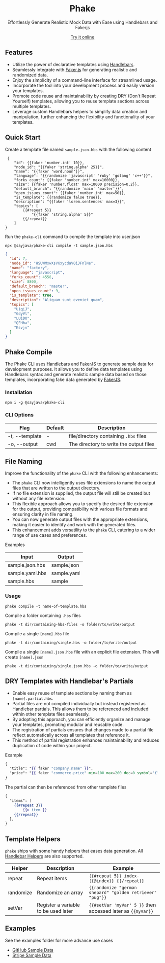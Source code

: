 <h1 align="center">Phake</h1>
<p align="center">Effortlessly Generate Realistic Mock Data with Ease using Handlebars and Fakerjs</p>
<div align="center"><a href="https://phake-d4468.web.app/editor">Try it online</a></div>

## Features

- Utilize the power of declarative templates using
  [Handlebars](https://handlebarsjs.com).
- Seamlessly integrate with [Faker.js](https://fakerjs.dev) for generating
  realistic and randomized data.
- Enjoy the simplicity of a command-line interface for streamlined usage.
- Incorporate the tool into your development process and easily version your
  templates.
- Promote code reuse and maintainability by creating DRY (Don't Repeat Yourself)
  templates, allowing you to reuse template sections across multiple templates.
- Leverage custom Handlebars helpers to simplify data creation and manipulation,
  further enhancing the flexibility and functionality of your templates.

## Quick Start

Create a template file named `sample.json.hbs` with the following content

```template filename="sample.json.hbs"
 {
    "id": {{faker 'number.int' 10}},
    "node_id": "{{faker 'string.alpha' 25}}",
    "name": "{{faker 'word.noun'}}",
    "language": "{{randomize 'javascript' 'ruby' 'golang' 'c++'}}",
    "forks_count": {{faker 'number.int' max=10000}},
    "size": {{faker 'number.float' max=10000 precision=0.2}},
    "default_branch": "{{randomize 'main' 'master'}}",
    "open_issues_count": {{faker 'number.int' max=50}},
    "is_template": {{randomize false true}},
    "description": "{{faker 'lorem.sentences' max=3}}",
    "topics": [
        {{#repeat 5}}
            "{{faker 'string.alpha' 5}}"
        {{/repeat}}
    ]
}
```

Run the `phake-cli` command to compile the template into user.json

```shell
npx @sayjava/phake-cli compile -t sample.json.hbs
```

```json
{
  "id": 7,
  "node_id": "HSUWMxwXsVKxycdaVOiJFnlNe",
  "name": "factory",
  "language": "javascript",
  "forks_count": 4558,
  "size": 8800,
  "default_branch": "master",
  "open_issues_count": 9,
  "is_template": true,
  "description": "Aliquam sunt eveniet quam",
  "topics": [
    "UiqiJ",
    "GdyVl",
    "LUiDO",
    "QEHha",
    "Ksvjv"
  ]
}
```

## Phake Compile

The Phake CLI uses [Handlebars](https://handlebarsjs.com) and
[FakerJS](https://fakerjs.dev) to generate sample data for development purposes.
It allows you to define data templates using Handlebars syntax and generate
realistic sample data based on those templates, incorporating fake data
generated by [FakerJS](https://fakerjs.dev).

### Installation

```shell
npm i -g @sayjava/phake-cli
```

### CLI Options

| Flag           | Default | Description                             |
| -------------- | ------- | --------------------------------------- |
| -t, --template | -       | file/directory containing `.hbs` files  |
| -o, --output   | cwd     | The directory to write the output files |

## File Naming

Improve the functionality of the `phake` CLI with the following enhancements:

- The `phake` CLI now intelligently uses file extensions to name the output
  files that are written to the output directory.
- If no file extension is supplied, the output file will still be created but
  without any file extension.
- This flexible approach allows you to specify the desired file extension for
  the output, providing compatibility with various file formats and ensuring
  clarity in file naming.
- You can now generate output files with the appropriate extensions, making it
  easier to identify and work with the generated files.
- This enhancement adds versatility to the `phake` CLI, catering to a wider
  range of use cases and preferences.

Examples

| Input           | Output      |
| --------------- | ----------- |
| sample.json.hbs | sample.json |
| sample.yaml.hbs | sample.yaml |
| sample.hbs      | sample      |

### Usage

```shell
phake compile -t name-of-template.hbs
```

Compile a folder containing `.hbs` files

```shell
phake -t dir/containing-hbs-files -o folder/to/write/output
```

Compile a single `[name].hbs` file

```shell
phake -t dir/containing/single.hbs -o folder/to/write/output
```

Compile a single `[name].json.hbs` file with an explicit file extension. This
will create `[name].json`

```shell
phake -t dir/containing/single.json.hbs -o folder/to/write/output
```

## DRY Templates with Handlebar's Partials

- Enable easy reuse of template sections by naming them as `[name].partial.hbs`.
- Partial files are not compiled individually but instead registered as
  Handlebar partials. This allows them to be referenced and included within
  other template files seamlessly.
- By adopting this approach, you can efficiently organize and manage your
  templates, promoting modular and reusable code.
- The registration of partials ensures that changes made to a partial file
  reflect automatically across all templates that reference it.
- This method of partial registration enhances maintainability and reduces
  duplication of code within your project.

Example

```hbs
{
  "title": "{{ faker "company.name" }}",
  "price": "{{ faker "commerce.price" min=100 max=200 dec=0 symbol='£' }}"
}
```

The partial can then be referenced from other template files

```hbs
{
  "items": [
    {{#repeat 3}}
        {{> item }}
    {{/repeat}}
  ],
}
```

## Template Helpers

`phake` ships with some handy helpers that eases data generation. All
[Handlebar Helpers](https://handlebarsjs.com/guide/builtin-helpers.html) are
also supported.

| Helper    | Description                          | Example                                                     |
| --------- | ------------------------------------ | ----------------------------------------------------------- |
| repeat    | Repeat items                         | `{{#repeat 5}} index-{{@index}} {{/repeat}}`                |
| randomize | Randomize an array                   | `{{randomize "german shepard" "golden retriever" "pug"}}`   |
| setVar    | Register a variable to be used later | `{{#setVar 'myVar' 5 }}` then accessed later as `{{myVar}}` |

## Examples

See the examples folder for more advance use cases

- [GitHub Sample Data](examples/github)
- [Stripe Sample Data](examples/stripe)
